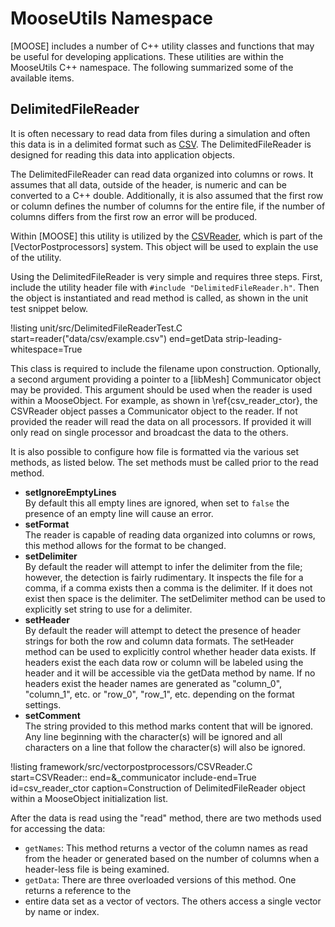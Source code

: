 # MooseUtils Namespace
[MOOSE] includes a number of C++ utility classes and functions that may be useful for developing
applications. These utilities are within the MooseUtils C++ namespace. The following summarized
some of the available items.


## DelimitedFileReader
It is often necessary to read data from files during a simulation and often this data is in
a delimited format such as [CSV](https://en.wikipedia.org/wiki/Comma-separated_values). The
DelimitedFileReader is designed for reading this data into application objects.

The DelimitedFileReader can read data organized into columns or rows. It assumes that all data,
outside of the header, is numeric and can be converted to a C++ double. Additionally, it is also
assumed that the first row or column defines the number of columns for the entire file, if the
number of columns differs from the first row an error will be produced.

Within [MOOSE] this utility is utilized by the [CSVReader](/CSVReader.md), which is part of
the [VectorPostprocessors] system. This object will be used to explain the use of the utility.

Using the DelimitedFileReader is very simple and requires three steps. First, include the
utility header file with `#include "DelimitedFileReader.h"`. Then the object
is instantiated and read method is called, as shown in the unit test snippet below.

!listing unit/src/DelimitedFileReaderTest.C start=reader("data/csv/example.csv") end=getData strip-leading-whitespace=True

This class is required to include the filename upon construction. Optionally, a second argument
providing a pointer to a [libMesh] Communicator object may be provided. This argument should be
used when the reader is used within a MooseObject. For example, as shown in \ref{csv_reader_ctor},
the CSVReader object passes a Communicator object to the reader. If not provided the reader will
read the data on all processors. If provided it will only read on single processor and broadcast
the data to the others.

It is also possible to configure how file is formatted via the various set methods, as listed below.
The set methods must be called prior to the read method.

* **setIgnoreEmptyLines**<br>
By default this all empty lines are ignored, when set to `false` the presence of an empty line will
cause an error.
* **setFormat**<br>
The reader is capable of reading data organized into columns or rows, this method allows for the
format to be changed.
* **setDelimiter**<br>
By default the reader will attempt to infer the delimiter from the file; however, the detection is
fairly rudimentary. It inspects the file for a comma, if a comma exists then a comma is the
delimiter. If it does not exist then space is the delimiter. The setDelimiter method can be used to
explicitly set string to use for a delimiter.
* **setHeader**<br>
By default the reader will attempt to detect the presence of header strings for both the row and
column data formats. The setHeader method can be used to explicitly control whether header data
exists. If headers exist the each data row or column will be labeled using the header and it will be
accessible via the getData method by name. If no headers exist the header names are generated as
"column_0", "column_1", etc. or "row_0", "row_1", etc. depending on the format settings.
* **setComment**<br>
The string provided to this method marks content that will be ignored. Any line beginning with the
character(s) will be ignored and all characters on a line that follow the character(s) will also
be ignored.

!listing framework/src/vectorpostprocessors/CSVReader.C start=CSVReader:: end=&_communicator include-end=True id=csv_reader_ctor caption=Construction of DelimitedFileReader object within a MooseObject initialization list.

After the data is read using the "read" method, there are two methods used for accessing the data:

* `getNames`: This method returns a vector of the column names as read from the header or
generated based on the number of columns when a header-less file is being examined.
* `getData`: There are three overloaded versions of this method. One returns a reference to the
* entire data set as a vector of vectors. The others access a single vector by name or index.
